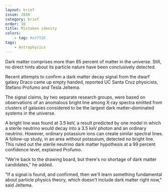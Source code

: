 ```yaml
---
layout: brief
issue: 2016
category: brief
order: 10
title: Mistaken idenity
colors:
    - tag: #e37526
tags:
    - Astrophysics
---
```


Dark matter comprises more than 85 percent of matter in the universe. Still, no direct hints about its particle nature have been conclusively detected.

Recent attempts to confirm a dark matter decay signal from the dwarf galaxy Draco came up empty handed, reported UC Santa Cruz physicists, Stefano Profumo and Tesla Jeltema.

The signal claims, by two separate research groups, were based on observations of an anomalous bright line among X-ray spectra emitted from clusters of galaxies considered to be the largest dark matter–dominated systems in the universe.

A bright line was found at 3.5 keV, a result predicted by one model in which a sterile neutrino would decay into a 3.5 keV photon and an ordinary neutrino. However, ordinary potassium ions can create similar spectral lines. A follow-up study, in an area without potassium, detected no bright line. This ruled out the sterile neutrino dark matter hypothesis at a 99 percent confidence level, explained Profumo.

"We're back to the drawing board, but there's no shortage of dark matter candidates," he added.

"If a signal is found, and confirmed, then we'll learn something fundamental about particle physics theory, which doesn't include dark matter right now," said Jeltema.
